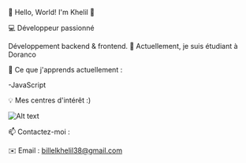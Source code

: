 🌟 Hello, World! I'm Khelil 🌟

💻 Développeur passionné 

Développement backend & frontend.
🔭 Actuellement, je suis étudiant à Doranco

🌱 Ce que j'apprends actuellement :

-JavaScript

💡 Mes centres d'intérêt :)

![Alt text](https://www.google.com/url?sa=i&url=https%3A%2F%2Ftenor.com%2Fsearch%2Fsonic-gifs&psig=AOvVaw0JXRGxferrSWG_E1afI1f4&ust=1733923188934000&source=images&cd=vfe&opi=89978449&ved=0CBMQjRxqFwoTCNC0jbOlnYoDFQAAAAAdAAAAABAJ)



📫 Contactez-moi :

✉️ Email : billelkhelil38@gmail.com

<!--
**billel2301/billel2301** is a ✨ _special_ ✨ repository because its `README.md` (this file) appears on your GitHub profile.

Here are some ideas to get you started:

- 🔭 I’m currently working on ...
- 🌱 I’m currently learning ...
- 👯 I’m looking to collaborate on ...
- 🤔 I’m looking for help with ...
- 💬 Ask me about ...
- 📫 How to reach me: ...
- 😄 Pronouns: ...
- ⚡ Fun fact: ...
-->
